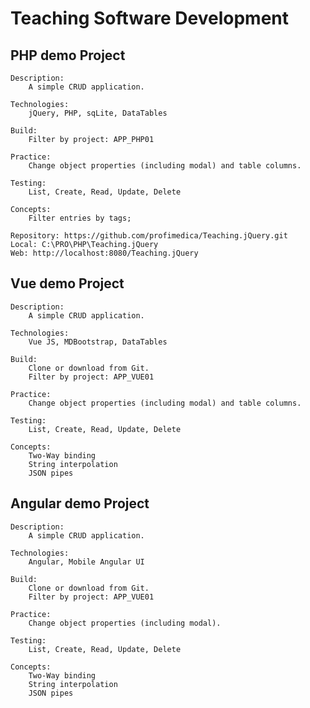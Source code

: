 # Teaching Software Development

## PHP demo Project

	Description:
		A simple CRUD application. 
		
	Technologies:
		jQuery, PHP, sqLite, DataTables

	Build:
		Filter by project: APP_PHP01

	Practice:
		Change object properties (including modal) and table columns.
		
	Testing:
		List, Create, Read, Update, Delete
		
	Concepts:
		Filter entries by tags;
	
	Repository: https://github.com/profimedica/Teaching.jQuery.git
	Local: C:\PRO\PHP\Teaching.jQuery
	Web: http://localhost:8080/Teaching.jQuery

## Vue demo Project

	Description:
		A simple CRUD application.
		
	Technologies:
		Vue JS, MDBootstrap, DataTables
		
	Build:
		Clone or download from Git.		
		Filter by project: APP_VUE01

	Practice:
		Change object properties (including modal) and table columns.
		
	Testing:
		List, Create, Read, Update, Delete
		
	Concepts:
		Two-Way binding
		String interpolation
		JSON pipes

## Angular demo Project

	Description:
		A simple CRUD application.
		
	Technologies:
		Angular, Mobile Angular UI
		
	Build:
		Clone or download from Git.		
		Filter by project: APP_VUE01

	Practice:
		Change object properties (including modal).
		
	Testing:
		List, Create, Read, Update, Delete
		
	Concepts:
		Two-Way binding
		String interpolation
		JSON pipes